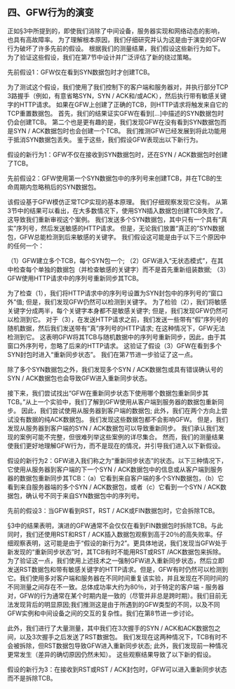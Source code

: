 ## 四、GFW行为的演变  

正如§3中所提到的，即使我们消除了中间设备，服务器实现和网络动态的影响，也具有高故障率。 为了理解根本原因，我们仔细研究并认为这是由于演变的GFW行为破坏了许多先前的假设。 根据我们的测量结果，我们假设这些新行为如下。 为了验证这些假设，我们在第7节中设计并广泛评估了新的绕过策略。

先前假设1：GFW仅在看到SYN数据包时才创建TCB。 

为了测试这个假设，我们使用了我们控制下的客户端和服务器对，并执行部分TCP 3路握手（例如，有意省略SYN，SYN / ACK和/或ACK），然后执行带有敏感关键字的HTTP请求。 如果在GFW上创建了正确的TCB，则HTTP请求将触发来自它的TCP重置数据包。 首先，我们的结果证实GFW在看到[...]中描述的SYN数据包时仍会创建TCB。 第二个也是更有趣的是，我们发现GFW在没有看到SYN数据包而是SYN / ACK数据包时也会创建一个TCB。 我们推测GFW已经发展到将此功能用于抵消SYN数据包丢失。 鉴于这些，我们假设GFW表现出以下新行为。

假设的新行为1：GFW不仅在接收到SYN数据包时，还在SYN / ACK数据包时创建了TCB。 

先前假设2：GFW使用第一个SYN数据包中的序列号来创建TCB，并在TCB的生命周期内忽略稍后的SYN数据包。

该假设基于GFW模仿正常TCP实现的基本原理。 我们仔细观察发现它没有。 从第3节中的结果可以看出，在大多数情况下，使用SYN插入数据包创建TCB失败了。 这导致我们重新审视这个案例。 我们发送多个SYN数据包，其中只有一个具有“真实”序列号，然后发送敏感的HTTP请求。 但是，无论我们放置“真正的”SYN数据包，GFW总能检测到后来敏感的关键字。 我们假设这可能是由于以下三个原因中的任何一个：

（1）GFW建立多个TCB，每个SYN包一个; （2）GFW进入“无状态模式”，在其中检查每个单独的数据包（并检查敏感的关键字）而不是首先重新组装数据; （3）GFW使用HTTP请求中的序列号重新同步其TCB。

为了检查（1），我们将HTTP请求中的序列号设置为SYN封包中的序列号的“窗口外”值; 但是，我们发现GFW仍然可以检测到关键字。 为了检验（2），我们将敏感关键字分成两半，每个关键字本身都不是敏感关键字; 但是，我们发现GFW仍然可以检测到它。 对于（3），在发送HTTP请求之前，我们发送一些带有“假”序列号的随机数据，然后我们发送带有“真”序列号的HTTP请求; 在这种情况下，GFW无法检测到它。 这表明GFW将其TCB与随机数据中的序列号重新同步，因此，由于其窗口外序列号，忽略了后来的HTTP请求。 这验证了假设（3）GFW在看到多个SYN封包时进入“重新同步状态”。 我们在第7节进一步验证了这一点。

除了多个SYN数据包之外，我们发现多个SYN / ACK数据包或具有错误确认号的SYN / ACK数据包也会导致GFW进入重新同步状态。

接下来，我们尝试找出“GFW在重新同步状态下使用哪个数据包重新同步其TCB。”从上一个实验中，我们了解到GFW使用从客户端到服务器的数据包重新同步。 因此，我们尝试使用从服务器到客户端的数据包; 此外，我们在两个方向上尝试没有数据的纯ACK数据包。 我们发现这些数据包都不会影响GFW。 但是，我们发现从服务器到客户端的SYN / ACK数据包可以导致重新同步。 我们承认我们发现的案例可能不完整，但很难列举这些案例的详尽集合。 然而，我们的测量结果使我们更好地理解GFW行为，而不是现在的情况，并引导我们进入以下新假设。

假设的新行为2：GFW进入我们称之为“重新同步状态”的状态。以下三种情况下，它使用从服务器到客户端的下一个SYN / ACK数据包中的信息或从客户端到服务器的数据包重新同步其TCB：（a）它看到来自客户端的多个SYN数据包，（b）它看到来自服务器端的多个SYN / ACK数据包，或者（c）它看到一个SYN / ACK数据包，确认号不同于来自SYN数据包中的序列号。

先前的假设3：当GFW看到RST，RST / ACK或FIN数据包时，它会拆除TCB。

§3中的结果表明，演进的GFW通常不会仅仅在看到FIN数据包时拆除TCB。与此同时，我们还使用RST和RST / ACK插入数据包观察到高于20％的高失败率。仔细观察表明，这可能是由于“假设的新行为2”。更具体地说，我们发现当GFW处于新发现的“重新同步状态”时，其TCB有时不能用RST或RST /ACK数据包来拆除。为了验证这一点，我们使用上述技术之一强制GFW进入重新同步状态，然后立即发送RST数据包和带有敏感关键字的HTTP请求。但是，GFW有时仍然可以检测到它。我们使用多对客户端和服务器在不同时间重复该实验，并且发现在不同时间的不同测量之间存在不一致。总体成功率大约为80％，对于特定的客户端 - 服务器对，GFW的行为通常在某个时期内是一致的（尽管并非总是跨时期）。我们目前无法发现背后的明显原因;我们推测这是由于所遇到的GFW类型的不同，以及不同GFW实例和中间设备之间的交互的复杂性。我们在第8节进一步讨论。

此外，我们进行了大量测量，其中我们在3次握手的SYN / ACK和ACK数据包之间，以及3次握手之后发送了RST数据包。 我们发现在这两种情况下，TCB有时不会被拆除，但RST数据包导致GFW进入重新同步状态; 此外，我们发现前一种情况更常发生（差异的确切原因仍然未知）。 这些观察结果导致了以下新的假设。

假设的新行为3：在接收到RST或RST / ACK封包时，GFW可以进入重新同步状态而不是拆除TCB。
